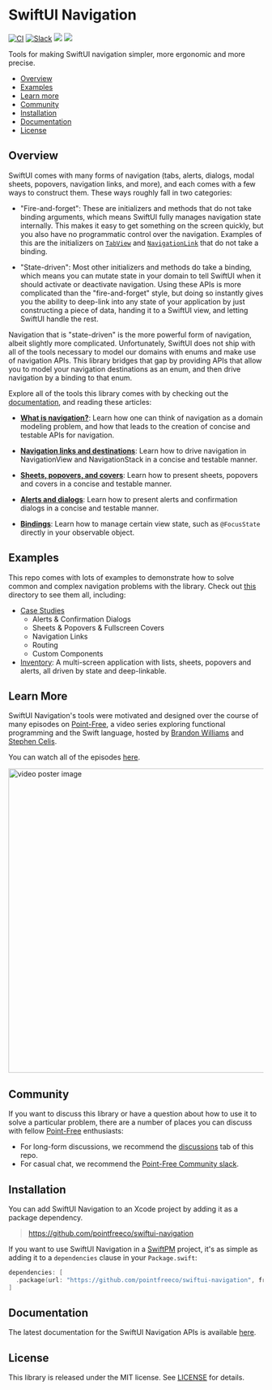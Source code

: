 # SwiftUI Navigation

[![CI](https://github.com/pointfreeco/swiftui-navigation/actions/workflows/ci.yml/badge.svg)](https://github.com/pointfreeco/swiftui-navigation/actions/workflows/ci.yml)
[![Slack](https://img.shields.io/badge/slack-chat-informational.svg?label=Slack&logo=slack)](http://pointfree.co/slack-invite)
[![](https://img.shields.io/endpoint?url=https%3A%2F%2Fswiftpackageindex.com%2Fapi%2Fpackages%2Fpointfreeco%2Fswiftui-navigation%2Fbadge%3Ftype%3Dswift-versions)](https://swiftpackageindex.com/pointfreeco/swiftui-navigation)
[![](https://img.shields.io/endpoint?url=https%3A%2F%2Fswiftpackageindex.com%2Fapi%2Fpackages%2Fpointfreeco%2Fswiftui-navigation%2Fbadge%3Ftype%3Dplatforms)](https://swiftpackageindex.com/pointfreeco/swiftui-navigation)

Tools for making SwiftUI navigation simpler, more ergonomic and more precise.

  * [Overview](#overview)
  * [Examples](#examples)
  * [Learn more](#learn-more)
  * [Community](#community)
  * [Installation](#installation)
  * [Documentation](#documentation)
  * [License](#license)

## Overview

SwiftUI comes with many forms of navigation (tabs, alerts, dialogs, modal sheets, popovers, 
navigation links, and more), and each comes with a few ways to construct them. These ways roughly 
fall in two categories:

  * "Fire-and-forget": These are initializers and methods that do not take binding arguments, which 
  means SwiftUI fully manages navigation state internally. This makes it easy to get something on 
  the screen quickly, but you also have no programmatic control over the navigation. Examples of 
  this are the initializers on [`TabView`][TabView.init] and [`NavigationLink`][NavigationLink.init] 
  that do not take a binding.

  * "State-driven": Most other initializers and methods do take a binding, which means you can 
  mutate state in your domain to tell SwiftUI when it should activate or deactivate navigation. 
  Using these APIs is more complicated than the "fire-and-forget" style, but doing so instantly
  gives you the ability to deep-link into any state of your application by just constructing a 
  piece of data, handing it to a SwiftUI view, and letting SwiftUI handle the rest.

Navigation that is "state-driven" is the more powerful form of navigation, albeit slightly more 
complicated. Unfortunately, SwiftUI does not ship with all of the tools necessary to model our domains with 
enums and make use of navigation APIs. This library bridges that gap by providing APIs that allow
you to model your navigation destinations as an enum, and then drive navigation by a binding
to that enum.

Explore all of the tools this library comes with by checking out the [documentation][docs], and
reading these articles:

* **[What is navigation?][what-is-article]**:
  Learn how one can think of navigation as a domain modeling problem, and how that leads to the
  creation of concise and testable APIs for navigation.

* **[Navigation links and destinations][nav-links-dests-article]**:
  Learn how to drive navigation in NavigationView and NavigationStack in a concise and testable 
  manner.

* **[Sheets, popovers, and covers][sheets-popovers-covers-article]**:
  Learn how to present sheets, popovers and covers in a concise and testable manner.

* **[Alerts and dialogs][alerts-dialogs-article]**:
  Learn how to present alerts and confirmation dialogs in a concise and testable manner.
  
* **[Bindings][bindings]**:
  Learn how to manage certain view state, such as `@FocusState` directly in your observable object.
  
## Examples

This repo comes with lots of examples to demonstrate how to solve common and complex navigation 
problems with the library. Check out [this](./Examples) directory to see them all, including:

* [Case Studies](./Examples/CaseStudies)
  * Alerts & Confirmation Dialogs
  * Sheets & Popovers & Fullscreen Covers
  * Navigation Links
  * Routing
  * Custom Components
* [Inventory](./Examples/Inventory): A multi-screen application with lists, sheets, popovers and 
alerts, all driven by state and deep-linkable.

## Learn More

SwiftUI Navigation's tools were motivated and designed over the course of many episodes on [Point-Free](https://www.pointfree.co), a video series exploring functional programming and the 
Swift language, hosted by [Brandon Williams](https://twitter.com/mbrandonw) and [Stephen Celis](https://twitter.com/stephencelis).

You can watch all of the episodes [here](https://www.pointfree.co/collections/swiftui/navigation).

<a href="https://www.pointfree.co/collections/swiftui/navigation">
  <img alt="video poster image" src="https://d3rccdn33rt8ze.cloudfront.net/episodes/0211.jpeg" width="600">
</a>

## Community

If you want to discuss this library or have a question about how to use it to solve 
a particular problem, there are a number of places you can discuss with fellow 
[Point-Free](http://www.pointfree.co) enthusiasts:

* For long-form discussions, we recommend the [discussions](http://github.com/pointfreeco/swiftui-navigation/discussions) tab of this repo.
* For casual chat, we recommend the [Point-Free Community slack](http://pointfree.co/slack-invite).

## Installation

You can add SwiftUI Navigation to an Xcode project by adding it as a package dependency.

> https://github.com/pointfreeco/swiftui-navigation

If you want to use SwiftUI Navigation in a [SwiftPM](https://swift.org/package-manager/) project, 
it's as simple as adding it to a `dependencies` clause in your `Package.swift`:

``` swift
dependencies: [
  .package(url: "https://github.com/pointfreeco/swiftui-navigation", from: "0.7.1")
]
```

## Documentation

The latest documentation for the SwiftUI Navigation APIs is available [here](http://pointfreeco.github.io/swiftui-navigation/main/documentation/swiftuinavigation/).

## License

This library is released under the MIT license. See [LICENSE](LICENSE) for details.

[NavigationLink.init]: https://developer.apple.com/documentation/swiftui/navigationlink/init(destination:label:)-27n7s
[TabView.init]: https://developer.apple.com/documentation/swiftui/tabview/init(content:)
[case-paths-gh]: https://github.com/pointfreeco/swift-case-paths
[what-is-article]: https://pointfreeco.github.io/swiftui-navigation/main/documentation/swiftuinavigation/whatisnavigation
[nav-links-dests-article]: https://pointfreeco.github.io/swiftui-navigation/main/documentation/swiftuinavigation/navigation
[sheets-popovers-covers-article]: https://pointfreeco.github.io/swiftui-navigation/main/documentation/swiftuinavigation/sheetspopoverscovers
[alerts-dialogs-article]: https://pointfreeco.github.io/swiftui-navigation/main/documentation/swiftuinavigation/alertsdialogs
[bindings]: https://pointfreeco.github.io/swiftui-navigation/main/documentation/swiftuinavigation/bindings
[docs]: https://pointfreeco.github.io/swiftui-navigation/main/documentation/swiftuinavigation/
